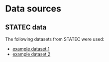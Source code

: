 # Data sources

## STATEC data

The following datasets from STATEC were used:
 * [example dataset 1](http://www.statec.lu/mydataset1)
 * [example dataset 2](http://www.statec.lu/mydataset2)